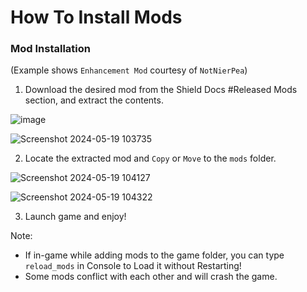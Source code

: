 # How To Install Mods

### Mod Installation

(Example shows `Enhancement Mod` courtesy of `NotNierPea`)

1. Download the desired mod from the Shield Docs #Released Mods section, and extract the contents.

![image](https://github.com/WrekLess/shield-docs/assets/9027113/574abd63-db64-458f-a245-70528769df46)

![Screenshot 2024-05-19 103735](https://github.com/WrekLess/shield-docs/assets/9027113/e2a69a8a-4e29-4d63-9f90-8885fd893d60)

2. Locate the extracted mod and `Copy` or `Move` to the `mods` folder.

![Screenshot 2024-05-19 104127](https://github.com/WrekLess/shield-docs/assets/9027113/6e9b1204-8173-485d-acdb-d1cf31710845)

![Screenshot 2024-05-19 104322](https://github.com/WrekLess/shield-docs/assets/9027113/de4ba70e-a034-411f-84e1-20e91b47dbd6)

3. Launch game and enjoy!

Note: 

- If in-game while adding mods to the game folder, you can type `reload_mods` in Console to Load it without Restarting!
- Some mods conflict with each other and will crash the game.
